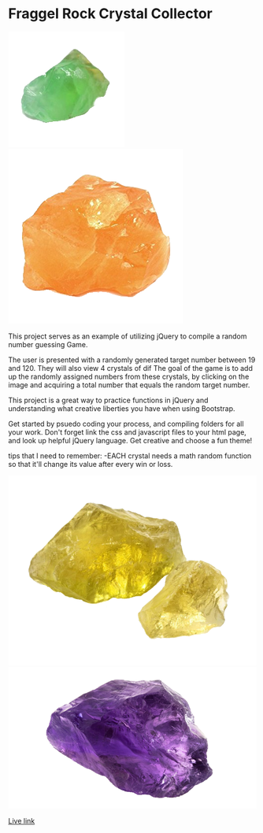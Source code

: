 # Fraggel Rock Crystal Collector
![Green Crystal](./assets/images/crystal-green2.png)
![Orange Crustal](./assets/images/crystal-orange2.png)

This project serves as an example of utilizing jQuery to compile a random number guessing Game.

The user is presented with a randomly generated target number between 19 and 120. They will also view 4 crystals of dif
The goal of the game is to add up the randomly assigned numbers from these crystals, by clicking on the image and acquiring a total number that equals the random target number.

This project is a great way to practice functions in jQuery and understanding what creative liberties you have when using Bootstrap.

Get started by psuedo coding your process, and compiling folders for all your work. Don't forget link the css and javascript files to your html page, and look up helpful jQuery language.
Get creative and choose a fun theme!

tips that I need to remember: -EACH crystal needs a math random function so that it'll change its value after every win or loss.

![Yellow Crystal](./assets/images/crystal-yellow2%20.png)
![Purple Crystal](./assets/images/crystal-purple2.png)


[Live link](https://kristendlr.github.io/unit-4-game/)

